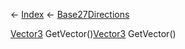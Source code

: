 ← [Index](Api-Index) ← [Base27Directions](VRageMath.Base27Directions)

[Vector3](VRageMath.Vector3) GetVector()[Vector3](VRageMath.Vector3) GetVector()